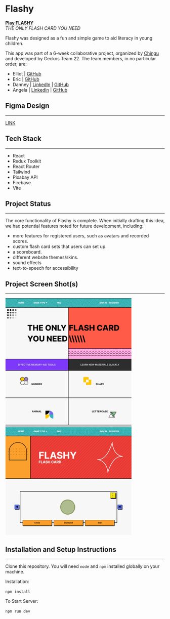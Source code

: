 # Flashy

[**Play FLASHY**](https://flashy.onrender.com/)
<br />_THE ONLY FLASH CARD YOU NEED_

Flashy was designed as a fun and simple game to aid literacy in young children.

This app was part of a 6-week collaborative project, organized by [Chingu](https://chingu.io) and developed by Geckos Team 22. The team members, in no particular order, are:

- Elliot | [GitHub](https://github.com/MoxElliot)
- Eric | [GitHub](https://github.com/E-wang42)
- Danney | [LinkedIn](https://www.linkedin.com/in/danneytrieu) | [GitHub](https://github.com/Danneytrieu)
- Angela | [LinkedIn](https://linkedin.com/in/angela-sun-flores) | [GitHub](https://github.com/valanex)

## Figma Design
---
[LINK](https://www.figma.com/file/OAKUcYBLP3UOaRlnKrcf1G/FLASHCARD-GAME-APP?node-id=1%3A4&t=kC80RcSCPyy504z6-1)

## Tech Stack
---
- React
- Redux Toolkit
- React Router
- Tailwind
- Pixabay API
- Firebase
- Vite

## Project Status
---
The core functionality of Flashy is complete. When initially drafting this idea, we had potential features noted for future development, including:
- more features for registered users, such as avatars and recorded scores.
- custom flash card sets that users can set up.
- a scoreboard.
- different website themes/skins.
- sound effects
- text-to-speech for accessibility

## Project Screen Shot(s)
---

![Homepage screenshot](/screenshot1.PNG)
![Shapes game screenshot](/screenshot2.PNG)

   

## Installation and Setup Instructions
---
Clone this repository. You will need `node` and `npm` installed globally on your machine.

Installation:

`npm install`

To Start Server:

`npm run dev`

